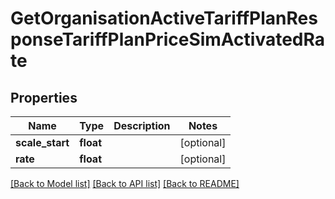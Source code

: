 # GetOrganisationActiveTariffPlanResponseTariffPlanPriceSimActivatedRate

## Properties
Name | Type | Description | Notes
------------ | ------------- | ------------- | -------------
**scale_start** | **float** |  | [optional] 
**rate** | **float** |  | [optional] 

[[Back to Model list]](../../README.md#documentation-for-models) [[Back to API list]](../../README.md#documentation-for-api-endpoints) [[Back to README]](../../README.md)

